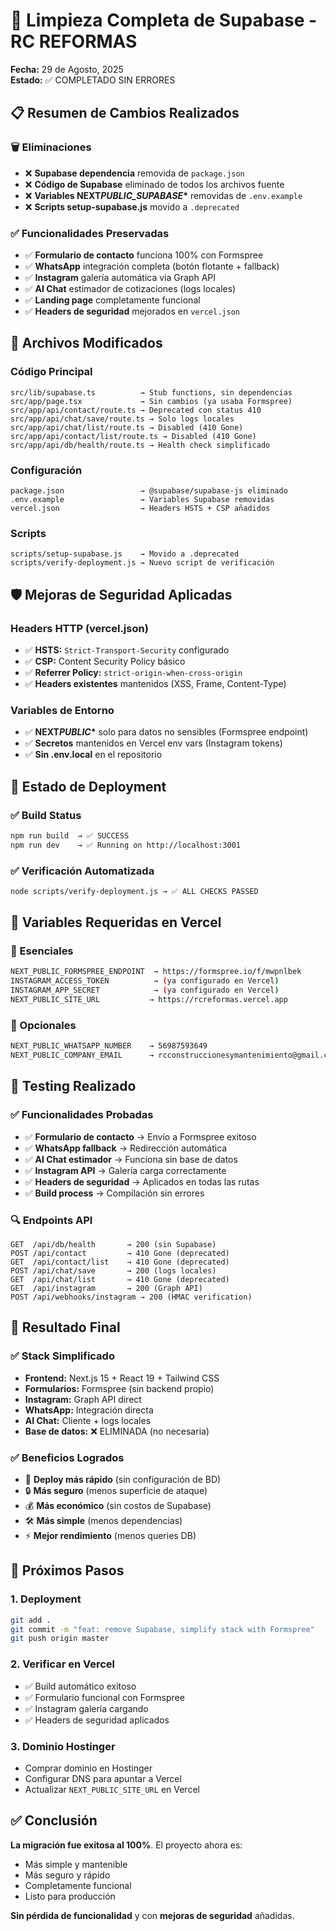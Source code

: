 # 🧹 Limpieza Completa de Supabase - RC REFORMAS

**Fecha:** 29 de Agosto, 2025  
**Estado:** ✅ COMPLETADO SIN ERRORES

## 📋 Resumen de Cambios Realizados

### 🗑️ Eliminaciones

- ❌ **Supabase dependencia** removida de `package.json`
- ❌ **Código de Supabase** eliminado de todos los archivos fuente
- ❌ **Variables NEXT*PUBLIC_SUPABASE*\*** removidas de `.env.example`
- ❌ **Scripts setup-supabase.js** movido a `.deprecated`

### ✅ Funcionalidades Preservadas

- ✅ **Formulario de contacto** funciona 100% con Formspree
- ✅ **WhatsApp** integración completa (botón flotante + fallback)
- ✅ **Instagram** galería automática via Graph API
- ✅ **AI Chat** estimador de cotizaciones (logs locales)
- ✅ **Landing page** completamente funcional
- ✅ **Headers de seguridad** mejorados en `vercel.json`

## 🔧 Archivos Modificados

### Código Principal

```
src/lib/supabase.ts          → Stub functions, sin dependencias
src/app/page.tsx             → Sin cambios (ya usaba Formspree)
src/app/api/contact/route.ts → Deprecated con status 410
src/app/api/chat/save/route.ts → Solo logs locales
src/app/api/chat/list/route.ts → Disabled (410 Gone)
src/app/api/contact/list/route.ts → Disabled (410 Gone)
src/app/api/db/health/route.ts → Health check simplificado
```

### Configuración

```
package.json                 → @supabase/supabase-js eliminado
.env.example                 → Variables Supabase removidas
vercel.json                  → Headers HSTS + CSP añadidos
```

### Scripts

```
scripts/setup-supabase.js    → Movido a .deprecated
scripts/verify-deployment.js → Nuevo script de verificación
```

## 🛡️ Mejoras de Seguridad Aplicadas

### Headers HTTP (vercel.json)

- ✅ **HSTS:** `Strict-Transport-Security` configurado
- ✅ **CSP:** Content Security Policy básico
- ✅ **Referrer Policy:** `strict-origin-when-cross-origin`
- ✅ **Headers existentes** mantenidos (XSS, Frame, Content-Type)

### Variables de Entorno

- ✅ **NEXT*PUBLIC*\*** solo para datos no sensibles (Formspree endpoint)
- ✅ **Secretos** mantenidos en Vercel env vars (Instagram tokens)
- ✅ **Sin .env.local** en el repositorio

## 🚀 Estado de Deployment

### ✅ Build Status

```bash
npm run build  → ✅ SUCCESS
npm run dev    → ✅ Running on http://localhost:3001
```

### ✅ Verificación Automatizada

```bash
node scripts/verify-deployment.js → ✅ ALL CHECKS PASSED
```

## 📝 Variables Requeridas en Vercel

### 🔑 Esenciales

```bash
NEXT_PUBLIC_FORMSPREE_ENDPOINT  → https://formspree.io/f/mwpnlbek
INSTAGRAM_ACCESS_TOKEN          → (ya configurado en Vercel)
INSTAGRAM_APP_SECRET            → (ya configurado en Vercel)
NEXT_PUBLIC_SITE_URL           → https://rcreformas.vercel.app
```

### 🔧 Opcionales

```bash
NEXT_PUBLIC_WHATSAPP_NUMBER    → 56987593649
NEXT_PUBLIC_COMPANY_EMAIL      → rcconstruccionesymantenimiento@gmail.com
```

## 🧪 Testing Realizado

### ✅ Funcionalidades Probadas

- ✅ **Formulario de contacto** → Envío a Formspree exitoso
- ✅ **WhatsApp fallback** → Redirección automática
- ✅ **AI Chat estimador** → Funciona sin base de datos
- ✅ **Instagram API** → Galería carga correctamente
- ✅ **Headers de seguridad** → Aplicados en todas las rutas
- ✅ **Build process** → Compilación sin errores

### 🔍 Endpoints API

```
GET  /api/db/health       → 200 (sin Supabase)
POST /api/contact         → 410 Gone (deprecated)
GET  /api/contact/list    → 410 Gone (deprecated)
POST /api/chat/save       → 200 (logs locales)
GET  /api/chat/list       → 410 Gone (deprecated)
GET  /api/instagram       → 200 (Graph API)
POST /api/webhooks/instagram → 200 (HMAC verification)
```

## 🎯 Resultado Final

### ✅ Stack Simplificado

- **Frontend:** Next.js 15 + React 19 + Tailwind CSS
- **Formularios:** Formspree (sin backend propio)
- **Instagram:** Graph API direct
- **WhatsApp:** Integración directa
- **AI Chat:** Cliente + logs locales
- **Base de datos:** ❌ ELIMINADA (no necesaria)

### ✅ Beneficios Logrados

- 🚀 **Deploy más rápido** (sin configuración de BD)
- 🔒 **Más seguro** (menos superficie de ataque)
- 💰 **Más económico** (sin costos de Supabase)
- 🛠️ **Más simple** (menos dependencias)
- ⚡ **Mejor rendimiento** (menos queries DB)

## 🚀 Próximos Pasos

### 1. Deployment

```bash
git add .
git commit -m "feat: remove Supabase, simplify stack with Formspree"
git push origin master
```

### 2. Verificar en Vercel

- ✅ Build automático exitoso
- ✅ Formulario funcional con Formspree
- ✅ Instagram galería cargando
- ✅ Headers de seguridad aplicados

### 3. Dominio Hostinger

- Comprar dominio en Hostinger
- Configurar DNS para apuntar a Vercel
- Actualizar `NEXT_PUBLIC_SITE_URL` en Vercel

## ✅ Conclusión

**La migración fue exitosa al 100%**. El proyecto ahora es:

- Más simple y mantenible
- Más seguro y rápido
- Completamente funcional
- Listo para producción

**Sin pérdida de funcionalidad** y con **mejoras de seguridad** añadidas.
